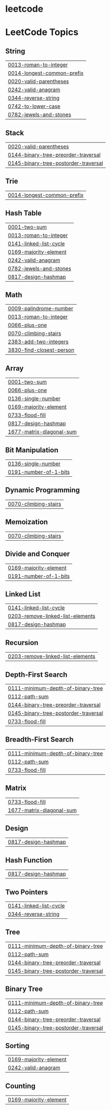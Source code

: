 # leetcode

<!---LeetCode Topics Start-->
# LeetCode Topics
## String
|  |
| ------- |
| [0013-roman-to-integer](https://github.com/munukutlapraveen88/leetcode/tree/master/0013-roman-to-integer) |
| [0014-longest-common-prefix](https://github.com/munukutlapraveen88/leetcode/tree/master/0014-longest-common-prefix) |
| [0020-valid-parentheses](https://github.com/munukutlapraveen88/leetcode/tree/master/0020-valid-parentheses) |
| [0242-valid-anagram](https://github.com/munukutlapraveen88/leetcode/tree/master/0242-valid-anagram) |
| [0344-reverse-string](https://github.com/munukutlapraveen88/leetcode/tree/master/0344-reverse-string) |
| [0742-to-lower-case](https://github.com/munukutlapraveen88/leetcode/tree/master/0742-to-lower-case) |
| [0782-jewels-and-stones](https://github.com/munukutlapraveen88/leetcode/tree/master/0782-jewels-and-stones) |
## Stack
|  |
| ------- |
| [0020-valid-parentheses](https://github.com/munukutlapraveen88/leetcode/tree/master/0020-valid-parentheses) |
| [0144-binary-tree-preorder-traversal](https://github.com/munukutlapraveen88/leetcode/tree/master/0144-binary-tree-preorder-traversal) |
| [0145-binary-tree-postorder-traversal](https://github.com/munukutlapraveen88/leetcode/tree/master/0145-binary-tree-postorder-traversal) |
## Trie
|  |
| ------- |
| [0014-longest-common-prefix](https://github.com/munukutlapraveen88/leetcode/tree/master/0014-longest-common-prefix) |
## Hash Table
|  |
| ------- |
| [0001-two-sum](https://github.com/munukutlapraveen88/leetcode/tree/master/0001-two-sum) |
| [0013-roman-to-integer](https://github.com/munukutlapraveen88/leetcode/tree/master/0013-roman-to-integer) |
| [0141-linked-list-cycle](https://github.com/munukutlapraveen88/leetcode/tree/master/0141-linked-list-cycle) |
| [0169-majority-element](https://github.com/munukutlapraveen88/leetcode/tree/master/0169-majority-element) |
| [0242-valid-anagram](https://github.com/munukutlapraveen88/leetcode/tree/master/0242-valid-anagram) |
| [0782-jewels-and-stones](https://github.com/munukutlapraveen88/leetcode/tree/master/0782-jewels-and-stones) |
| [0817-design-hashmap](https://github.com/munukutlapraveen88/leetcode/tree/master/0817-design-hashmap) |
## Math
|  |
| ------- |
| [0009-palindrome-number](https://github.com/munukutlapraveen88/leetcode/tree/master/0009-palindrome-number) |
| [0013-roman-to-integer](https://github.com/munukutlapraveen88/leetcode/tree/master/0013-roman-to-integer) |
| [0066-plus-one](https://github.com/munukutlapraveen88/leetcode/tree/master/0066-plus-one) |
| [0070-climbing-stairs](https://github.com/munukutlapraveen88/leetcode/tree/master/0070-climbing-stairs) |
| [2383-add-two-integers](https://github.com/munukutlapraveen88/leetcode/tree/master/2383-add-two-integers) |
| [3830-find-closest-person](https://github.com/munukutlapraveen88/leetcode/tree/master/3830-find-closest-person) |
## Array
|  |
| ------- |
| [0001-two-sum](https://github.com/munukutlapraveen88/leetcode/tree/master/0001-two-sum) |
| [0066-plus-one](https://github.com/munukutlapraveen88/leetcode/tree/master/0066-plus-one) |
| [0136-single-number](https://github.com/munukutlapraveen88/leetcode/tree/master/0136-single-number) |
| [0169-majority-element](https://github.com/munukutlapraveen88/leetcode/tree/master/0169-majority-element) |
| [0733-flood-fill](https://github.com/munukutlapraveen88/leetcode/tree/master/0733-flood-fill) |
| [0817-design-hashmap](https://github.com/munukutlapraveen88/leetcode/tree/master/0817-design-hashmap) |
| [1677-matrix-diagonal-sum](https://github.com/munukutlapraveen88/leetcode/tree/master/1677-matrix-diagonal-sum) |
## Bit Manipulation
|  |
| ------- |
| [0136-single-number](https://github.com/munukutlapraveen88/leetcode/tree/master/0136-single-number) |
| [0191-number-of-1-bits](https://github.com/munukutlapraveen88/leetcode/tree/master/0191-number-of-1-bits) |
## Dynamic Programming
|  |
| ------- |
| [0070-climbing-stairs](https://github.com/munukutlapraveen88/leetcode/tree/master/0070-climbing-stairs) |
## Memoization
|  |
| ------- |
| [0070-climbing-stairs](https://github.com/munukutlapraveen88/leetcode/tree/master/0070-climbing-stairs) |
## Divide and Conquer
|  |
| ------- |
| [0169-majority-element](https://github.com/munukutlapraveen88/leetcode/tree/master/0169-majority-element) |
| [0191-number-of-1-bits](https://github.com/munukutlapraveen88/leetcode/tree/master/0191-number-of-1-bits) |
## Linked List
|  |
| ------- |
| [0141-linked-list-cycle](https://github.com/munukutlapraveen88/leetcode/tree/master/0141-linked-list-cycle) |
| [0203-remove-linked-list-elements](https://github.com/munukutlapraveen88/leetcode/tree/master/0203-remove-linked-list-elements) |
| [0817-design-hashmap](https://github.com/munukutlapraveen88/leetcode/tree/master/0817-design-hashmap) |
## Recursion
|  |
| ------- |
| [0203-remove-linked-list-elements](https://github.com/munukutlapraveen88/leetcode/tree/master/0203-remove-linked-list-elements) |
## Depth-First Search
|  |
| ------- |
| [0111-minimum-depth-of-binary-tree](https://github.com/munukutlapraveen88/leetcode/tree/master/0111-minimum-depth-of-binary-tree) |
| [0112-path-sum](https://github.com/munukutlapraveen88/leetcode/tree/master/0112-path-sum) |
| [0144-binary-tree-preorder-traversal](https://github.com/munukutlapraveen88/leetcode/tree/master/0144-binary-tree-preorder-traversal) |
| [0145-binary-tree-postorder-traversal](https://github.com/munukutlapraveen88/leetcode/tree/master/0145-binary-tree-postorder-traversal) |
| [0733-flood-fill](https://github.com/munukutlapraveen88/leetcode/tree/master/0733-flood-fill) |
## Breadth-First Search
|  |
| ------- |
| [0111-minimum-depth-of-binary-tree](https://github.com/munukutlapraveen88/leetcode/tree/master/0111-minimum-depth-of-binary-tree) |
| [0112-path-sum](https://github.com/munukutlapraveen88/leetcode/tree/master/0112-path-sum) |
| [0733-flood-fill](https://github.com/munukutlapraveen88/leetcode/tree/master/0733-flood-fill) |
## Matrix
|  |
| ------- |
| [0733-flood-fill](https://github.com/munukutlapraveen88/leetcode/tree/master/0733-flood-fill) |
| [1677-matrix-diagonal-sum](https://github.com/munukutlapraveen88/leetcode/tree/master/1677-matrix-diagonal-sum) |
## Design
|  |
| ------- |
| [0817-design-hashmap](https://github.com/munukutlapraveen88/leetcode/tree/master/0817-design-hashmap) |
## Hash Function
|  |
| ------- |
| [0817-design-hashmap](https://github.com/munukutlapraveen88/leetcode/tree/master/0817-design-hashmap) |
## Two Pointers
|  |
| ------- |
| [0141-linked-list-cycle](https://github.com/munukutlapraveen88/leetcode/tree/master/0141-linked-list-cycle) |
| [0344-reverse-string](https://github.com/munukutlapraveen88/leetcode/tree/master/0344-reverse-string) |
## Tree
|  |
| ------- |
| [0111-minimum-depth-of-binary-tree](https://github.com/munukutlapraveen88/leetcode/tree/master/0111-minimum-depth-of-binary-tree) |
| [0112-path-sum](https://github.com/munukutlapraveen88/leetcode/tree/master/0112-path-sum) |
| [0144-binary-tree-preorder-traversal](https://github.com/munukutlapraveen88/leetcode/tree/master/0144-binary-tree-preorder-traversal) |
| [0145-binary-tree-postorder-traversal](https://github.com/munukutlapraveen88/leetcode/tree/master/0145-binary-tree-postorder-traversal) |
## Binary Tree
|  |
| ------- |
| [0111-minimum-depth-of-binary-tree](https://github.com/munukutlapraveen88/leetcode/tree/master/0111-minimum-depth-of-binary-tree) |
| [0112-path-sum](https://github.com/munukutlapraveen88/leetcode/tree/master/0112-path-sum) |
| [0144-binary-tree-preorder-traversal](https://github.com/munukutlapraveen88/leetcode/tree/master/0144-binary-tree-preorder-traversal) |
| [0145-binary-tree-postorder-traversal](https://github.com/munukutlapraveen88/leetcode/tree/master/0145-binary-tree-postorder-traversal) |
## Sorting
|  |
| ------- |
| [0169-majority-element](https://github.com/munukutlapraveen88/leetcode/tree/master/0169-majority-element) |
| [0242-valid-anagram](https://github.com/munukutlapraveen88/leetcode/tree/master/0242-valid-anagram) |
## Counting
|  |
| ------- |
| [0169-majority-element](https://github.com/munukutlapraveen88/leetcode/tree/master/0169-majority-element) |
<!---LeetCode Topics End-->